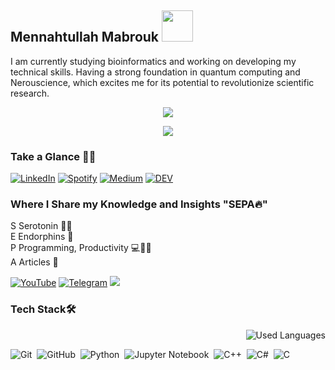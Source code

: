 ## Mennahtullah Mabrouk <img src="https://media.tenor.com/NR-Kr20l4d4AAAAi/anime-hi.gif" width="50">
I am currently studying bioinformatics and working on developing my technical skills. Having a strong foundation in quantum computing and Nerouscience, which excites me for its potential to revolutionize scientific research. 

<p align="center">
  <a href="https://github.com/DenverCoder1/readme-typing-svg"><img src="https://readme-typing-svg.herokuapp.com/?lines=Never%20Give-Up;Bioinformatics%20;&font=Fira%20Code&center=true&width=440&height=45&color=A020F0&vCenter=true&size=22"></a>
</p> 
<p align="center">
  <a href="https://github.com/DenverCoder1/readme-typing-svg"><img src="https://readme-typing-svg.herokuapp.com/?lines=Study%20Hard;Scientist%20;&font=Fira%20Code&center=true&width=440&height=45&color=bd7dbd&vCenter=true&size=22"></a>
</p> 

### Take a Glance 👩‍💻
[![LinkedIn](https://img.shields.io/badge/-LinkedIn-A020F0?style=for-the-badge&logo=linkedin&logoColor=white)](https://www.linkedin.com/in/mennahtullah-mabrouk) [![Spotify](https://img.shields.io/badge/-Spotify-A020F0?style=for-the-badge&logo=Spotify&logoColor=white)](https://open.spotify.com/show/2v8r3V1BWelOrbXFbBIKoF?si=f33deb246e5a4091) [![Medium](https://img.shields.io/badge/-Medium-A020F0?style=for-the-badge&logo=Medium&logoColor=white)](https://medium.com/@mennahtullahmabrouk) [![DEV](https://img.shields.io/badge/-DEV-A020F0?style=for-the-badge&logo=DEV&logoColor=white)](https://dev.to/mennahtullahmabrouk) 

### Where I Share my Knowledge and Insights "SEPA🔥"
<p style="margin-top: 0">S Serotonin 👩‍🔬<br>
E Endorphins 🧬<br>
P Programming, Productivity 💻💪🏻<br>
A Articles 📝</p>

[![YouTube](https://img.shields.io/badge/-YouTube-bd7dbd?style=for-the-badge&logo=youtube)](https://youtube.com/@sepa5794)  [![Telegram](https://img.shields.io/badge/-Channel-bd7dbd?style=for-the-badge&logo=Telegram&logoColor=white)](https://t.me/SEPAchannel)
<a href="https://komarev.com/ghpvc/?username=mennahmabrouk&style=for-the-badge&color=bd7dbd">
    <img src="https://komarev.com/ghpvc/?username=mennahmabrouk&style=for-the-badge&color=bd7dbd">
</a>
### Tech Stack🛠
<img align="right" src="https://github-readme-stats.vercel.app/api/top-langs?username=mennahmabrouk&show_icons=true&locale=en&layout=compact&theme=radical" alt="Used Languages" />

<br>

![Git](https://img.shields.io/badge/-Git-05122A?style=flat&logo=git)&nbsp;
![GitHub](https://img.shields.io/badge/-GitHub-05122A?style=flat&logo=github)&nbsp;
![Python](https://img.shields.io/badge/-Python%20-05122A?style=flat&logo=python)&nbsp;
![Jupyter Notebook](https://img.shields.io/badge/jupyter-05122A?style=for-the-badge&logo=jupyter&logoColor=Orange)&nbsp;
![C++](https://img.shields.io/badge/c++-05122A?style=for-the-badge&logo=c%2B%2B&logoColor=cyan)&nbsp;
![C#](https://img.shields.io/badge/c%23-05122A?style=for-the-badge&logo=c-sharp&logoColor=green)&nbsp;
![C](https://img.shields.io/badge/C-05122A?style=for-the-badge&logo=c&logoColor=white)&nbsp;



